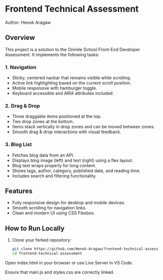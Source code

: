 # Frontend Technical Assessment

Author: Henok Aragaw

## Overview

This project is a solution to the Onirele School Front-End Developer Assessment.
It implements the following tasks:

### 1. Navigation
- Sticky, centered navbar that remains visible while scrolling.
- Active link highlighting based on the current scroll position.
- Mobile responsive with hamburger toggle.
- Keyboard accessible and ARIA attributes included.

### 2. Drag & Drop
- Three draggable items positioned at the top.
- Two drop zones at the bottom.
- Items stack vertically in drop zones and can be moved between zones.
- Smooth drag & drop interactions with visual feedback.

### 3. Blog List
- Fetches blog data from an API.
- Displays blog image (left) and text (right) using a flex layout.
- Blog text wraps properly for long content.
- Shows tags, author, category, published date, and reading time.
- Includes search and filtering functionality.

## Features
- Fully responsive design for desktop and mobile devices.
- Smooth scrolling for navigation links.
- Clean and modern UI using CSS Flexbox.

## How to Run Locally
1. Clone your forked repository:
   ```bash
   git clone https://github.com/Henok-Aragaw/frontend-technical-assessment.git
   cd frontend-technical-assessment
Open index.html in your browser or use Live Server in VS Code.

Ensure that main.js and styles.css are correctly linked.